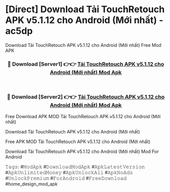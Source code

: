 # [Direct] Download Tải TouchRetouch APK v5.1.12 cho Android (Mới nhất) - ac5dp
Download Tải TouchRetouch APK v5.1.12 cho Android (Mới nhất) Free Mod APK

<div align="center">
<h3>🔴 Download [Server1] 👉👉 <a href="https://apk-comot.site?title=Tải_TouchRetouch_APK_v5.1.12_cho_Android_(Mới_nhất)">Tải TouchRetouch APK v5.1.12 cho Android (Mới nhất) Mod Apk</a></h3><br>

<h3>🔴 Download [Server2] 👉👉 <a href="https://apk-comot.site?title=Tải_TouchRetouch_APK_v5.1.12_cho_Android_(Mới_nhất)">Tải TouchRetouch APK v5.1.12 cho Android (Mới nhất) Mod Apk</a></h3>
</div>


Free Download APK MOD Tải TouchRetouch APK v5.1.12 cho Android (Mới nhất)

Download Tải TouchRetouch APK v5.1.12 cho Android (Mới nhất) 

Free APK MOD Tải TouchRetouch APK v5.1.12 cho Android (Mới nhất) 

Download Tải TouchRetouch APK v5.1.12 cho Android (Mới nhất) Mod For Android

𝚃𝚊𝚐𝚜: #𝙼𝚘𝚍𝙰𝚙𝚔 #𝙳𝚘𝚠𝚗𝚕𝚘𝚊𝚍𝙼𝚘𝚍𝙰𝚙𝚔 #𝙰𝚙𝚔𝙻𝚊𝚝𝚎𝚜𝚝𝚅𝚎𝚛𝚜𝚒𝚘𝚗 #𝙰𝚙𝚔𝚄𝚗𝚕𝚒𝚖𝚒𝚝𝚎𝚍𝙼𝚘𝚗𝚎𝚢 #𝙰𝚙𝚔𝚄𝚗𝚕𝚘𝚌𝚔𝙰𝚕𝚕 #𝙰𝚙𝚔𝙽𝚘𝙰𝚍𝚜 #𝚄𝚗𝚕𝚘𝚌𝚔𝙿𝚛𝚎𝚖𝚒𝚞𝚖 #𝙵𝚘𝚛𝙰𝚗𝚍𝚛𝚘𝚒𝚍 #𝙵𝚛𝚎𝚎𝙳𝚘𝚠𝚗𝚕𝚘𝚊𝚍 #home_design_mod_apk